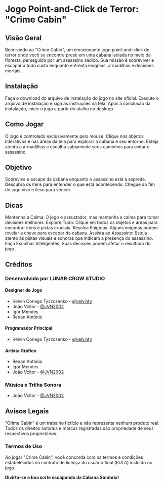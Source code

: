 # Jogo Point-and-Click de Terror: "Crime Cabin"
## Visão Geral
Bem-vindo ao "Crime Cabin", um emocionante jogo point-and-click de terror onde você se encontra preso em uma cabana isolada no meio da floresta, perseguido por um assassino sádico. Sua missão é sobreviver e escapar a todo custo enquanto enfrenta enigmas, armadilhas e decisões mortais.

## Instalação
Faça o download do arquivo de instalação do jogo no site oficial.
Execute o arquivo de instalação e siga as instruções na tela.
Após a conclusão da instalação, inicie o jogo a partir do atalho no desktop.

## Como Jogar
O jogo é controlado exclusivamente pelo mouse.
Clique nos objetos interativos e nas áreas da tela para explorar a cabana e seu entorno.
Esteja atento a armadilhas e escolha sabiamente seus caminhos para evitar o assassino.

## Objetivo
Sobreviva e escape da cabana enquanto o assassino está à espreita.
Descubra os itens para entender o que está acontecendo.
Chegue ao fim do jogo vivo e ileso para vencer.

## Dicas
Mantenha a Calma: O jogo é assustador, mas mantenha a calma para tomar decisões melhores.
Explore Tudo: Clique em todos os objetos e áreas para encontrar itens e pistas cruciais.
Resolva Enigmas: Alguns enigmas podem revelar a chave para escapar da cabana.
Assista ao Assassino: Esteja atento às pistas visuais e sonoras que indicam a presença do assassino.
Faça Escolhas Inteligentes: Suas decisões podem afetar o resultado do jogo.

## Créditos
### Desenvolvido por **LUNAR CROW STUDIO**
#### Designer de Jogo
- Kelvin Conego Tyszczenko - [@kelvinty](https://github.com/kelvinty)
- João Vcitor - [@JVN2002](https://github.com/JVN2002)
- Igor Mendes 
- Renan Antônio
  
#### Programador Principal
- Kelvin Conego Tyszczenko - [@kelvinty](https://github.com/kelvinty)

#### Artista Gráfico
- Renan Antônio
- Igor Mendes 
- João Vcitor - [@JVN2002](https://github.com/JVN2002)

### Música e Trilha Sonora
- João Vcitor - [@JVN2002](https://github.com/JVN2002)

## Avisos Legais
"Crime Cabin" é um trabalho fictício e não representa nenhum produto real.
Todos os direitos autorais e marcas registradas são propriedade de seus respectivos proprietários.

### Termos de Uso
Ao jogar "Crime Cabin", você concorda com os termos e condições estabelecidos no contrato de licença do usuário final (EULA) incluído no jogo.

**Divirta-se e boa sorte escapando da Cabana Sombria!**
